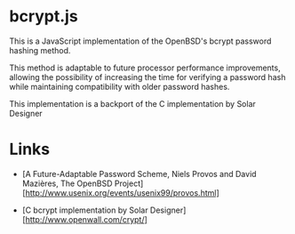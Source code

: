 # bcrypt.js

This is a JavaScript implementation of the OpenBSD's bcrypt password
hashing method.

This method is adaptable to future processor performance improvements,
allowing the possibility of increasing the time for verifying a
password hash while maintaining compatibility with older password hashes.

This implementation is a backport of the C implementation by Solar
Designer <solar at openwall.com>


# Links

* [A Future-Adaptable Password Scheme, Niels Provos and David
  Mazières, The OpenBSD Project][http://www.usenix.org/events/usenix99/provos.html]

* [C bcrypt implementation by Solar Designer][http://www.openwall.com/crypt/]



